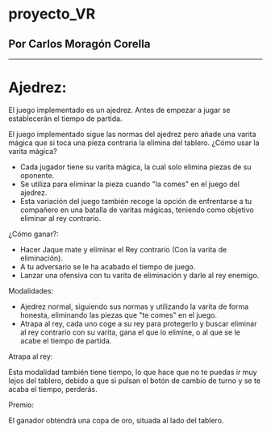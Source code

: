 # proyecto_VR

## Por Carlos Moragón Corella
-------

# Ajedrez:

El juego implementado es un ajedrez. Antes de empezar a jugar se establecerán el tiempo de partida.

El juego implementado sigue las normas del ajedrez pero añade una varita mágica que si toca una pieza contraria la elimina del tablero.
¿Cómo usar la varita mágica?
- Cada jugador tiene su varita mágica, la cual solo elimina piezas de su oponente.
- Se utiliza para eliminar la pieza cuando "la comes" en el juego del ajedrez.
- Esta variación del juego también recoge la opción de enfrentarse a tu compañero en una batalla de varitas mágicas, teniendo como objetivo eliminar al rey contrario.


¿Cómo ganar?:
- Hacer Jaque mate y eliminar el Rey contrario (Con la varita de eliminación).
- A tu adversario se le ha acabado el tiempo de juego.
- Lanzar una ofensiva con tu varita de eliminación y darle al rey enemigo.


Modalidades:
- Ajedrez normal, siguiendo sus normas y utilizando la varita de forma honesta, eliminando las piezas que "te comes" en el juego.
- Atrapa al rey, cada uno coge a su rey para protegerlo y buscar eliminar al rey contrario con su varita, gana el que lo elimine, o al que se le acabe
  el tiempo de partida.


Atrapa al rey:

Esta modalidad también tiene tiempo, lo que hace que no te puedas ir muy lejos del tablero, debido a que si pulsan el botón de cambio de turno y se te acaba el tiempo, perderás.


Premio:

El ganador obtendrá una copa de oro, situada al lado del tablero.
